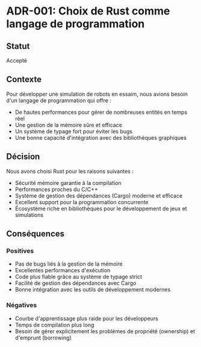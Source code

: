 # ADR-001: Choix de Rust comme langage de programmation

## Statut
Accepté

## Contexte
Pour développer une simulation de robots en essaim, nous avions besoin d'un langage de programmation qui offre :
- De hautes performances pour gérer de nombreuses entités en temps réel
- Une gestion de la mémoire sûre et efficace
- Un système de typage fort pour éviter les bugs
- Une bonne capacité d'intégration avec des bibliothèques graphiques

## Décision
Nous avons choisi Rust pour les raisons suivantes :
- Sécurité mémoire garantie à la compilation
- Performances proches du C/C++
- Système de gestion des dépendances (Cargo) moderne et efficace
- Excellent support pour la programmation concurrente
- Écosystème riche en bibliothèques pour le développement de jeux et simulations

## Conséquences

### Positives
- Pas de bugs liés à la gestion de la mémoire
- Excellentes performances d'exécution
- Code plus fiable grâce au système de typage strict
- Facilité de gestion des dépendances avec Cargo
- Bonne intégration avec les outils de développement modernes

### Négatives
- Courbe d'apprentissage plus raide pour les développeurs
- Temps de compilation plus long
- Besoin de gérer explicitement les problèmes de propriété (ownership) et d'emprunt (borrowing) 